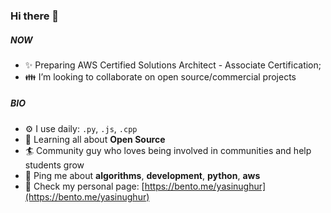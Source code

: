 ### Hi there 👋

##### NOW

- ✨ Preparing AWS Certified Solutions Architect - Associate Certification;
- 👪 I’m looking to collaborate on open source/commercial projects

##### BIO

- ⚙️ I use daily: `.py`, `.js`, `.cpp`
- 🌱 Learning all about **Open Source**
- 🏄‍ Community guy who loves being involved in communities and help students grow
- 💬 Ping me about **algorithms**, **development**, **python**, **aws**
- 📌 Check my personal page: [https://bento.me/yasinughur](https://bento.me/yasinughur)
